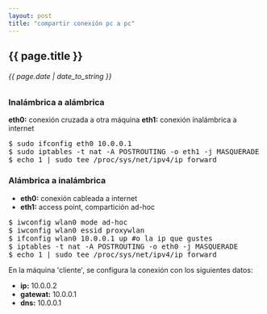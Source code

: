 ```yaml
---
layout: post
title: "compartir conexión pc a pc"
---
```


## {{ page.title }}

###### {{ page.date | date_to_string }}

### Inalámbrica a alámbrica

**eth0:** conexión cruzada a otra máquina
**eth1:** conexión inalámbrica a internet

<pre class="sh_sh">
$ sudo ifconfig eth0 10.0.0.1
$ sudo iptables -t nat -A POSTROUTING -o eth1 -j MASQUERADE
$ echo 1 | sudo tee /proc/sys/net/ipv4/ip_forward
</pre>

### Alámbrica a inalámbrica

- **eth0:** conexión cableada a internet
- **eth1:** access point, compartición ad-hoc

<pre class="sh_sh">
$ iwconfig wlan0 mode ad-hoc
$ iwconfig wlan0 essid proxywlan
$ ifconfig wlan0 10.0.0.1 up #o la ip que gustes
$ iptables -t nat -A POSTROUTING -o eth0 -j MASQUERADE
$ echo 1 | sudo tee /proc/sys/net/ipv4/ip_forward
</pre>

En la máquina 'cliente', se configura la conexión con los siguientes datos:

- **ip:** 10.0.0.2
- **gatewat:** 10.0.0.1
- **dns:** 10.0.0.1
